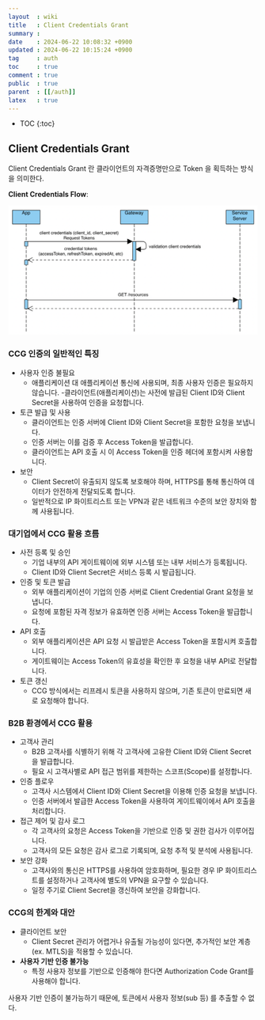 ```yaml
---
layout  : wiki
title   : Client Credentials Grant
summary : 
date    : 2024-06-22 10:08:32 +0900
updated : 2024-06-22 10:15:24 +0900
tag     : auth
toc     : true
comment : true
public  : true
parent  : [[/auth]]
latex   : true
---
```

* TOC
{:toc}

## Client Credentials Grant

Client Credentials Grant 란 클라이언트의 자격증명만으로 Token 을 획득하는 방식을 의미한다.

__Client Credentials Flow__:

![](/resource/wiki/auth-client-credentials/client_credentials_flow.png)

### CCG 인증의 일반적인 특징

- 사용자 인증 불필요
    - 애플리케이션 대 애플리케이션 통신에 사용되며, 최종 사용자 인증은 필요하지 않습니다. -클라이언트(애플리케이션)는 사전에 발급된 Client ID와 Client Secret을 사용하여 인증을 요청합니다.
- 토큰 발급 및 사용
    - 클라이언트는 인증 서버에 Client ID와 Client Secret을 포함한 요청을 보냅니다.
    - 인증 서버는 이를 검증 후 Access Token을 발급합니다.
    - 클라이언트는 API 호출 시 이 Access Token을 인증 헤더에 포함시켜 사용합니다.
- 보안
    - Client Secret이 유출되지 않도록 보호해야 하며, HTTPS를 통해 통신하여 데이터가 안전하게 전달되도록 합니다.
    - 일반적으로 IP 화이트리스트 또는 VPN과 같은 네트워크 수준의 보안 장치와 함께 사용됩니다.

### 대기업에서 CCG 활용 흐름

- 사전 등록 및 승인
    - 기업 내부의 API 게이트웨이에 외부 시스템 또는 내부 서비스가 등록됩니다.
    - Client ID와 Client Secret은 서비스 등록 시 발급됩니다.
- 인증 및 토큰 발급
    - 외부 애플리케이션이 기업의 인증 서버로 Client Credential Grant 요청을 보냅니다.
    - 요청에 포함된 자격 정보가 유효하면 인증 서버는 Access Token을 발급합니다.
- API 호출
    - 외부 애플리케이션은 API 요청 시 발급받은 Access Token을 포함시켜 호출합니다.
    - 게이트웨이는 Access Token의 유효성을 확인한 후 요청을 내부 API로 전달합니다.
- 토큰 갱신
    - CCG 방식에서는 리프레시 토큰을 사용하지 않으며, 기존 토큰이 만료되면 새로 요청해야 합니다.

### B2B 환경에서 CCG 활용

- 고객사 관리
    - B2B 고객사를 식별하기 위해 각 고객사에 고유한 Client ID와 Client Secret을 발급합니다.
    - 필요 시 고객사별로 API 접근 범위를 제한하는 스코프(Scope)를 설정합니다.
- 인증 플로우
    - 고객사 시스템에서 Client ID와 Client Secret을 이용해 인증 요청을 보냅니다.
    - 인증 서버에서 발급한 Access Token을 사용하여 게이트웨이에서 API 호출을 처리합니다.
- 접근 제어 및 감사 로그
    - 각 고객사의 요청은 Access Token을 기반으로 인증 및 권한 검사가 이루어집니다.
    - 고객사의 모든 요청은 감사 로그로 기록되며, 요청 추적 및 분석에 사용됩니다.
- 보안 강화
    - 고객사와의 통신은 HTTPS를 사용하여 암호화하며, 필요한 경우 IP 화이트리스트를 설정하거나 고객사에 별도의 VPN을 요구할 수 있습니다.
    - 일정 주기로 Client Secret을 갱신하여 보안을 강화합니다.

### CCG의 한계와 대안

- 클라이언트 보안
    - Client Secret 관리가 어렵거나 유출될 가능성이 있다면, 추가적인 보안 계층(ex. MTLS)을 적용할 수 있습니다.
- __사용자 기반 인증 불가능__
    - 특정 사용자 정보를 기반으로 인증해야 한다면 Authorization Code Grant를 사용해야 합니다.

사용자 기반 인증이 불가능하기 때문에, 토큰에서 사용자 정보(sub 등) 를 추출할 수 없다.